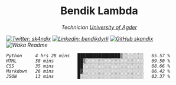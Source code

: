 <h1 align="center"> Bendik Lambda </h1>
<p align="center"><em>Technician <a href="http://www.uia.no">University of Agder</a></p>



[![Twitter: sk4ndix](https://img.shields.io/twitter/follow/sk4ndix?style=social)](https://twitter.com/sk4ndix)
[![Linkedin: bendikdyrli](https://img.shields.io/badge/-bendikdyrli-blue?style=flat-square&logo=Linkedin&logoColor=white&link=https://www.linkedin.com/in/bendikdyrli/)](https://www.linkedin.com/in/bendikdyrli/)
[![GitHub skandix](https://img.shields.io/github/followers/skandix?label=follow&style=social)](https://github.com/skandix)
![Waka Readme](https://github.com/skandix/skandix/workflows/Waka%20Readme/badge.svg)


<!--START_SECTION:waka-->
```text
Python     4 hrs 28 mins   ████████████████▒░░░░░░░░   65.57 % 
HTML       38 mins         ██▒░░░░░░░░░░░░░░░░░░░░░░   09.50 % 
CSS        35 mins         ██░░░░░░░░░░░░░░░░░░░░░░░   08.66 % 
Markdown   26 mins         █▓░░░░░░░░░░░░░░░░░░░░░░░   06.42 % 
JSON       13 mins         █░░░░░░░░░░░░░░░░░░░░░░░░   03.37 % 
```
<!--END_SECTION:waka-->
